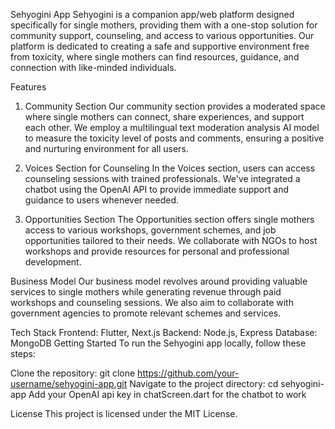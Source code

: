 Sehyogini App
Sehyogini is a companion app/web platform designed specifically for single mothers, providing them with a one-stop solution for community support, counseling, and access to various opportunities. Our platform is dedicated to creating a safe and supportive environment free from toxicity, where single mothers can find resources, guidance, and connection with like-minded individuals.

Features
1. Community Section
Our community section provides a moderated space where single mothers can connect, share experiences, and support each other. We employ a multilingual text moderation analysis AI model to measure the toxicity level of posts and comments, ensuring a positive and nurturing environment for all users.

2. Voices Section for Counseling
In the Voices section, users can access counseling sessions with trained professionals. We've integrated a chatbot using the OpenAI API to provide immediate support and guidance to users whenever needed.

3. Opportunities Section
The Opportunities section offers single mothers access to various workshops, government schemes, and job opportunities tailored to their needs. We collaborate with NGOs to host workshops and provide resources for personal and professional development.

Business Model
Our business model revolves around providing valuable services to single mothers while generating revenue through paid workshops and counseling sessions. We also aim to collaborate with government agencies to promote relevant schemes and services.

Tech Stack
Frontend: Flutter, Next.js
Backend: Node.js, Express
Database: MongoDB
Getting Started
To run the Sehyogini app locally, follow these steps:

Clone the repository: git clone https://github.com/your-username/sehyogini-app.git
Navigate to the project directory: cd sehyogini-app
Add your OpenAI api key in chatScreen.dart for the chatbot to work


License
This project is licensed under the MIT License.


